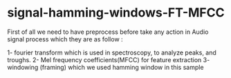 # signal-hamming-windows-FT-MFCC

First of all we need to have preprocess before take any action in Audio signal process which they are as follow :

1- fourier transform which is used in spectroscopy, to analyze peaks, and troughs.
2- Mel frequency coefficients(MFCC) for feature extraction
3- windowing (framing) which we used hamming window in this sample
